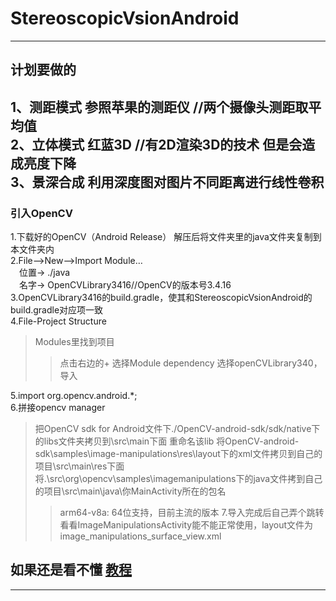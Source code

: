 # StereoscopicVsionAndroid
---

## 计划要做的
1、测距模式 参照苹果的测距仪 //两个摄像头测距取平均值 <br>
2、立体模式 红蓝3D //有2D渲染3D的技术 但是会造成亮度下降 <br>
3、景深合成 利用深度图对图片不同距离进行线性卷积 <br>
---

### 引入OpenCV
1.下载好的OpenCV（Android Release） 解压后将文件夹里的java文件夹复制到本文件夹内 <br>
2.File—>New—>Import Module… <br>
&emsp;位置->   ./java <br>
&emsp;名字->   OpenCVLibrary3416//OpenCV的版本号3.4.16 <br>
3.OpenCVLibrary3416的build.gradle，使其和StereoscopicVsionAndroid的build.gradle对应项一致 <br>
4.File-Project Structure
> Modules里找到项目
> > 点击右边的+
> > 选择Module dependency
> 选择openCVLibrary340，导入

5.import org.opencv.android.*; <br>
6.拼接opencv manager <br>
> 把OpenCV sdk for Android文件下./OpenCV-android-sdk/sdk/native下的libs文件夹拷贝到\src\main下面 重命名该lib
> 将OpenCV-android-sdk\samples\image-manipulations\res\layout下的xml文件拷贝到自己的项目\src\main\res下面
> 将.\src\org\opencv\samples\imagemanipulations下的java文件拷到自己的项目\src\main\java\你MainActivity所在的包名
> > arm64-v8a: 64位支持，目前主流的版本
7.导入完成后自己弄个跳转看看ImageManipulationsActivity能不能正常使用，layout文件为image_manipulations_surface_view.xml <br>
## **如果还是看不懂** [教程](https://blog.csdn.net/qq_33198758/article/details/82984216)
---

